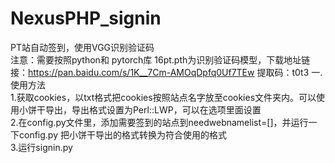 # NexusPHP_signin
PT站自动签到，使用VGG识别验证码  
注意：需要按照python和 pytorch库 
16pt.pth为识别验证码模型，下载地址链接：https://pan.baidu.com/s/1K__7Cm-AMOqDpfq0Uf7TEw 提取码：t0t3 
一.使用方法  
  1.获取cookies，以txt格式把cookies按照站点名字放至cookies文件夹内。可以使用小饼干导出，导出格式设置为Perl::LWP，可以在选项里面设置  
  2.在config.py文件里，添加需要签到的站点到needwebnamelist=[]，并运行一下config.py 把小饼干导出的格式转换为符合使用的格式  
  3.运行signin.py  
